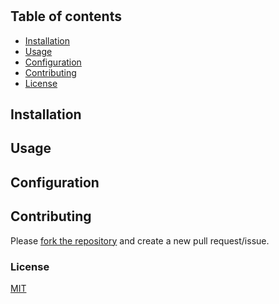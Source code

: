 # <app-name>

<!-- Required - Short description of the project -->

## Table of contents

- [Installation](#installation)
- [Usage](#usage)
- [Configuration](#configuration)
- [Contributing](#contributing)
- [License](#license)

## Installation

<!-- Required - Describe how to install the app and any eventual dependency, with optional images/videos -->

## Usage

<!-- Required - Describe how to run/test/deploy the app, with optional images/videos -->

## Configuration

<!-- Optional - Describe how to configure and/or customize the app -->

## Contributing

Please [fork the repository](https://github.com/<user>/<repo>/fork) and create a new pull request/issue.

### License

[MIT](https://<user>.mit-license.org)
